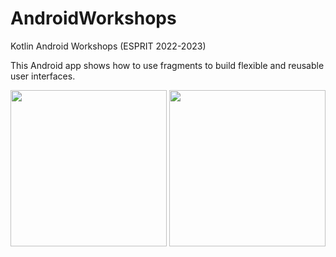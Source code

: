# AndroidWorkshops
Kotlin Android Workshops (ESPRIT 2022-2023)

This Android app shows how to use fragments to build flexible and reusable user interfaces.
<p align="center">
  <img src="https://user-images.githubusercontent.com/80844849/220724380-0a0326ab-e475-432f-8425-85ccbcd3bcb3.png" width="250">
  <img src="https://user-images.githubusercontent.com/80844849/220723612-3a427383-3f78-4752-b419-c6dad9458ba5.png" width="250">
</p>
